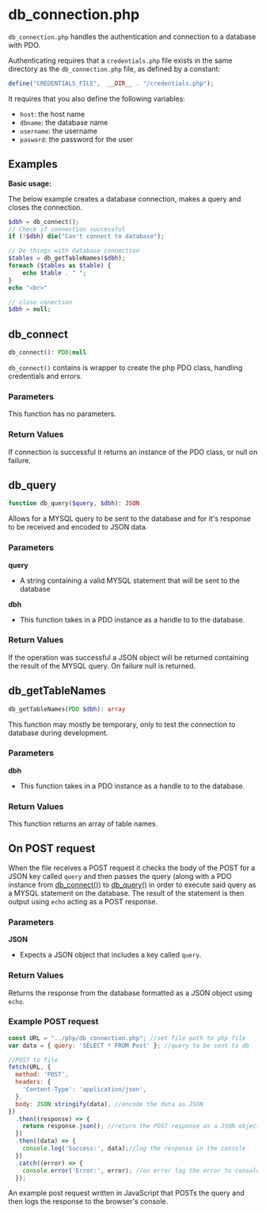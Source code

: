 # db_connection.php

``db_connection.php`` handles the authentication and connection to a database
with PDO.

Authenticating requires that a ``credentials.php`` file exists in the same
directory as the ``db_connection.php`` file, as defined by a constant:

```php
define("CREDENTIALS_FILE",  __DIR__ . "/credentials.php");
```

It requires that you also define the following variables:

- ``host``: the host name
- ``dbname``: the database name
- ``username``: the username
- ``pasword``: the password for the user 

## Examples

**Basic usage:**

The below example creates a database connection, makes a query and closes the
connection.

```php
$dbh = db_connect();
// Check if connection successful
if (!$dbh) die("Can't connect to database");

// Do things with database connection
$tables = db_getTableNames($dbh);
foreach ($tables as $table) {
	echo $table . " ";
}
echo "<br>"

// close conection
$dbh = null;
```

## db_connect

```php
db_connect(): PDO|null
```

``db_connect()`` contains is wrapper to create the php PDO class, handling
credentials and errors. 

### Parameters

This function has no parameters.

### Return Values

If connection is successful it returns an instance of the PDO class, or null on
failure.

## db_query

```php
function db_query($query, $dbh): JSON
```

Allows for a MYSQL query to be sent to the database and for it's response to be received and encoded to JSON data.

### Parameters

**query**

- A string containing a valid MYSQL statement that will be sent to the database

**dbh**

- This function takes in a PDO instance as a handle to to the database.

### Return Values

If the operation was successful a JSON object will be returned containing the result of the MYSQL query. On failure null is returned.

## db_getTableNames

```php
db_getTableNames(PDO $dbh): array
```

This function may mostly be temporary, only to test the connection to database
during development.

### Parameters

**dbh**

- This function takes in a PDO instance as a handle to to the database.

### Return Values

This function returns an array of table names.

## On POST request

When the file receives a POST request it checks the body of the POST for a 
JSON key called ``query`` and then passes the query (along with a PDO instance 
from [db_connect()](#db_connect)) to [db_query()](#db_query) in order to 
execute said query as a MYSQL statement on the database. The result of the 
statement is then output using ``echo`` acting as a POST response.

### Parameters

**JSON**

- Expects a JSON object that includes a key called ``query``.

### Return Values

Returns the response from the database formatted as a JSON object using 
``echo``.

### Example POST request

```JavaScript
const URL = "../php/db_connection.php"; //set file path to php file
var data = { query: 'SELECT * FROM Post' }; //query to be sent to db

//POST to file
fetch(URL, {
  method: 'POST',
  headers: {
    'Content-Type': 'application/json',
  },
  body: JSON.stringify(data), //encode the data as JSON
})
  .then((response) => {
    return response.json(); //return the POST response as a JSON object
  })
  .then((data) => {
    console.log('Success:', data);//log the response in the console
  })
  .catch((error) => {
    console.error('Error:', error); //on error log the error to console
  });
```

An example post request written in JavaScript that POSTs the query and then 
logs the response to the browser's console.
